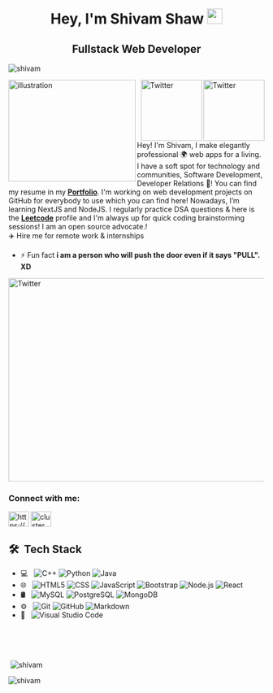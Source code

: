 

<h1 align="center">Hey, I'm Shivam Shaw <img src="https://raw.githubusercontent.com/aemmadi/aemmadi/master/wave.gif" width="30px"></h1> 
<h2 align="center">Fullstack Web Developer</h2>

<p align="left"> <img src="https://komarev.com/ghpvc/?username=shivamshaw07&label=Profile%20views&color=0e75b6&style=flat" alt="shivam" /> </p>
<!-- 
<p align="center"> <a href="https://github.com/ryo-ma/github-profile-trophy"><img src="https://github-profile-trophy.vercel.app/?username=shivamshaw07&theme=dracula" alt="shivamshaw" /></a> </p>
 -->
 
<img src="https://user-images.githubusercontent.com/71402528/126039381-d678d754-b37f-4ee6-a6c8-102444575094.png" height="200px" width="250px" alt="illustration" align="left">

 
<a href="https://twitter.com/shivamshaw007" target="_blank"><img src="https://cdn2.iconfinder.com/data/icons/social-media-2199/64/social_media_isometric_6-twitter-512.png" height="120px" width="120px" alt="Twitter" align="right"></a><a href="https://www.linkedin.com/in/shivamshaw/" target="_blank"><img src="https://cdn2.iconfinder.com/data/icons/social-media-2199/64/social_media_isometric_14-linkedin-512.png" height="120px" width="120px" alt="Twitter" align="right"></a>
Hey! I'm Shivam, I make elegantly professional 🌍 web apps for a living. I have a soft spot for technology and communities, Software Development, Developer Relations 💖! You can find my resume in my [**Portfolio**](https://web-portfolio-seven-lemon.vercel.app/). I'm working on web development projects on GitHub for everybody to use which you can find here!  Nowadays, I’m learning NextJS and  NodeJS. I regularly practice DSA questions & here is the  [**Leetcode**](https://leetcode.com/shivamshaw07/) profile and I'm always up for quick coding brainstorming sessions! I am an open source advocate.! <br>
✈️ Hire me for remote work & internships

- ⚡ Fun fact **i am a person who will push the door even if it says "PULL". XD**

<!-- ## Experience
Application Developer Intern,IEM -IEDC, Funded by DST, Govt. of India Kolkata <br>
<br>
Open-Souce Contributer at GirlScript Foundation.
1st Year, 1st Sem SGPA: 9.55 -->

<img src="https://user-images.githubusercontent.com/71402528/106022694-225cfd80-60ec-11eb-9d3d-78cf6bf8d2ef.gif" height="400px" width="750px" alt="Twitter" align="center">

<h3 align="left">Connect with me:</h3>
<p align="left">
<a href="https://linkedin.com/in/https://www.linkedin.com/in/shivam-shaw/" target="blank"><img align="center" src="https://cdn.jsdelivr.net/npm/simple-icons@3.0.1/icons/linkedin.svg" alt="https://www.linkedin.com/in/shivam-shaw/" height="30" width="40" /></a>
<a href="https://instagram.com/_shivam.js" target="blank"><img align="center" src="https://cdn.jsdelivr.net/npm/simple-icons@3.0.1/icons/instagram.svg" alt="cluster_of_seven_stars" height="30" width="40" /></a>
</p>

<!-- <h3 align="left">Languages and Tools:</h3>
<p align="left"> <a href="https://developer.android.com" target="_blank"> <img src="https://raw.githubusercontent.com/devicons/devicon/master/icons/android/android-original-wordmark.svg" alt="android" width="40" height="40"/> </a> <a href="https://www.cprogramming.com/" target="_blank"> <img src="https://raw.githubusercontent.com/devicons/devicon/master/icons/c/c-original.svg" alt="c" width="40" height="40"/> </a> <a href="https://www.w3schools.com/cpp/" target="_blank"> <img src="https://raw.githubusercontent.com/devicons/devicon/master/icons/cplusplus/cplusplus-original.svg" alt="cplusplus" width="40" height="40"/> </a> <a href="https://www.w3schools.com/css/" target="_blank"> <img src="https://raw.githubusercontent.com/devicons/devicon/master/icons/css3/css3-original-wordmark.svg" alt="css3" width="40" height="40"/> </a> <a href="https://flutter.dev" target="_blank"> <img src="https://www.vectorlogo.zone/logos/flutterio/flutterio-icon.svg" alt="flutter" width="40" height="40"/> </a> <a href="https://cloud.google.com" target="_blank"> <img src="https://www.vectorlogo.zone/logos/google_cloud/google_cloud-icon.svg" alt="gcp" width="40" height="40"/> </a> <a href="https://git-scm.com/" target="_blank"> <img src="https://www.vectorlogo.zone/logos/git-scm/git-scm-icon.svg" alt="git" width="40" height="40"/> </a> <a href="https://graphql.org" target="_blank"> <img src="https://www.vectorlogo.zone/logos/graphql/graphql-icon.svg" alt="graphql" width="40" height="40"/> </a> <a href="https://www.w3.org/html/" target="_blank"> <img src="https://raw.githubusercontent.com/devicons/devicon/master/icons/html5/html5-original-wordmark.svg" alt="html5" width="40" height="40"/> </a> <a href="https://www.java.com" target="_blank"> <img src="https://raw.githubusercontent.com/devicons/devicon/master/icons/java/java-original.svg" alt="java" width="40" height="40"/> </a> <a href="https://developer.mozilla.org/en-US/docs/Web/JavaScript" target="_blank"> <img src="https://raw.githubusercontent.com/devicons/devicon/master/icons/javascript/javascript-original.svg" alt="javascript" width="40" height="40"/> </a> <a href="https://kubernetes.io" target="_blank"> <img src="https://www.vectorlogo.zone/logos/kubernetes/kubernetes-icon.svg" alt="kubernetes" width="40" height="40"/> </a> <a href="https://nodejs.org" target="_blank"> <img src="https://raw.githubusercontent.com/devicons/devicon/master/icons/nodejs/nodejs-original-wordmark.svg" alt="nodejs" width="40" height="40"/> </a> <a href="https://reactjs.org/" target="_blank"> <img src="https://raw.githubusercontent.com/devicons/devicon/master/icons/react/react-original-wordmark.svg" alt="react" width="40" height="40"/> </a> <a href="https://www.tensorflow.org" target="_blank"> <img src="https://www.vectorlogo.zone/logos/tensorflow/tensorflow-icon.svg" alt="tensorflow" width="40" height="40"/> </a> </p> -->
## 🛠 &nbsp;Tech Stack

- 💻 &nbsp;
  ![C++](https://img.shields.io/badge/-C++-333333?style=flat&logo=C%2B%2B&logoColor=00599C)
  ![Python](https://img.shields.io/badge/-Python-333333?style=flat&logo=python)
  ![Java](https://img.shields.io/badge/-Java-333333?style=flat&logo=Java&logoColor=007396)
- 🌐 &nbsp;
  ![HTML5](https://img.shields.io/badge/-HTML5-333333?style=flat&logo=HTML5)
  ![CSS](https://img.shields.io/badge/-CSS-333333?style=flat&logo=CSS3&logoColor=1572B6)
  ![JavaScript](https://img.shields.io/badge/-JavaScript-333333?style=flat&logo=javascript)
  ![Bootstrap](https://img.shields.io/badge/-Bootstrap-333333?style=flat&logo=bootstrap&logoColor=563D7C)
  ![Node.js](https://img.shields.io/badge/-Node.js-333333?style=flat&logo=node.js)
  ![React](https://img.shields.io/badge/-React-333333?style=flat&logo=react)
- 🛢 &nbsp;
  ![MySQL](https://img.shields.io/badge/-MySQL-333333?style=flat&logo=mysql)
  ![PostgreSQL](https://img.shields.io/badge/-PostgreSQL-333333?style=flat&logo=postgresql)
  ![MongoDB](https://img.shields.io/badge/-MongoDb-333333?style=flat&logo=mongodb)
- ⚙️ &nbsp;
  ![Git](https://img.shields.io/badge/-Git-333333?style=flat&logo=git)
  ![GitHub](https://img.shields.io/badge/-GitHub-333333?style=flat&logo=github)
  ![Markdown](https://img.shields.io/badge/-Markdown-333333?style=flat&logo=markdown)
- 🔧 &nbsp;
  ![Visual Studio Code](https://img.shields.io/badge/-Visual%20Studio%20Code-333333?style=flat&logo=visual-studio-code&logoColor=007ACC)


<br><br><br>
<!-- <p><img align="center" src="https://github-readme-stats.vercel.app/api/top-langs?username=archishmansengupta&show_icons=true&locale=en&layout=compact" height="195" width="495" alt="archishmansengupta" /></p> -->

<p>&nbsp;<img align="center" src="https://github-readme-stats.vercel.app/api?username=shivamshaw07&show_icons=true&locale=en" alt="shivam" /></p>

<p><img align="center" src="https://github-readme-streak-stats.herokuapp.com/?user=shivamshaw07&" alt="shivam" /></p>
